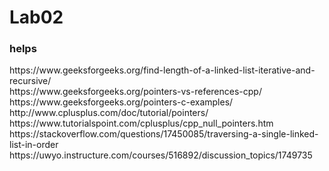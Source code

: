 # Lab02
<h3>helps</h3>
https://www.geeksforgeeks.org/find-length-of-a-linked-list-iterative-and-recursive/
<br>
https://www.geeksforgeeks.org/pointers-vs-references-cpp/
<br>
https://www.geeksforgeeks.org/pointers-c-examples/
<br>
http://www.cplusplus.com/doc/tutorial/pointers/
<br>
https://www.tutorialspoint.com/cplusplus/cpp_null_pointers.htm
<br>
https://stackoverflow.com/questions/17450085/traversing-a-single-linked-list-in-order
<br>
https://uwyo.instructure.com/courses/516892/discussion_topics/1749735
<br>
